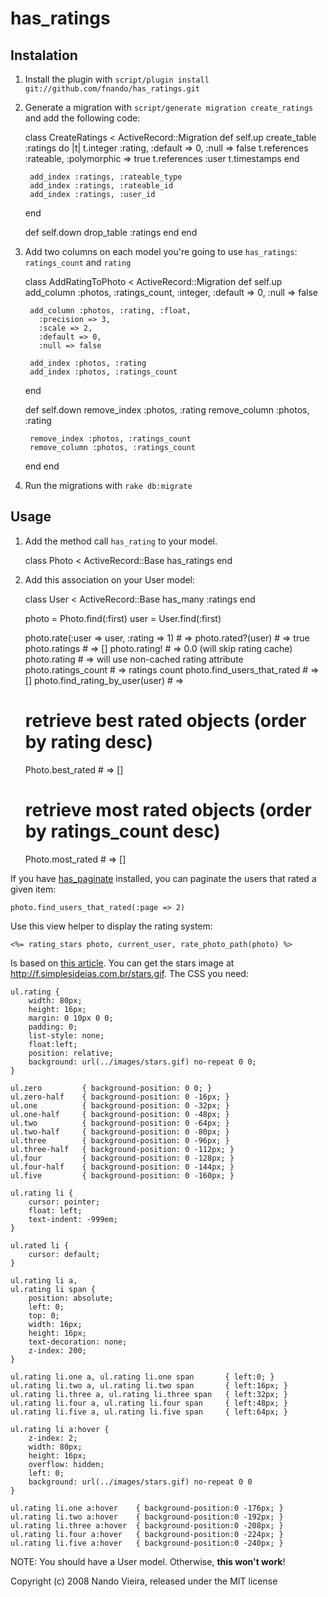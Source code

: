 has_ratings
===========

Instalation
-----------

1) Install the plugin with `script/plugin install git://github.com/fnando/has_ratings.git`

2) Generate a migration with `script/generate migration create_ratings` and add the following code:

	class CreateRatings < ActiveRecord::Migration
	  def self.up
	    create_table :ratings do |t|
	      t.integer :rating, :default => 0, :null => false
	      t.references :rateable, :polymorphic => true
	      t.references :user
	      t.timestamps
	    end
    
	    add_index :ratings, :rateable_type
	    add_index :ratings, :rateable_id
	    add_index :ratings, :user_id
	  end

	  def self.down
	    drop_table :ratings
	  end
	end

3) Add two columns on each model you're going to use `has_ratings`: `ratings_count` and `rating`

	class AddRatingToPhoto < ActiveRecord::Migration
	  def self.up
        add_column :photos, :ratings_count, :integer,
		  :default => 0, :null => false
	
	    add_column :photos, :rating, :float,
		  :precision => 3, 
		  :scale => 2,
		  :default => 0,
		  :null => false

	    add_index :photos, :rating
	    add_index :photos, :ratings_count
	  end

	  def self.down
	    remove_index :photos, :rating
	    remove_column :photos, :rating
	
		remove_index :photos, :ratings_count
	    remove_column :photos, :ratings_count
	  end
	end

4) Run the migrations with `rake db:migrate`

Usage
-----

1) Add the method call `has_rating` to your model.

	class Photo < ActiveRecord::Base
	  has_ratings
	end

2) Add this association on your User model:

	class User < ActiveRecord::Base
	  has_many :ratings
	end

	photo = Photo.find(:first)
	user = User.find(:first)

	photo.rate(:user => user, :rating => 1) # => <rating>
	photo.rated?(user) # => true
	photo.ratings # => [<rating>]
	photo.rating! # => 0.0 (will skip rating cache)
	photo.rating # => will use non-cached rating attribute
	photo.ratings_count # => ratings count
	photo.find_users_that_rated # => []
	photo.find_rating_by_user(user) # => <rating>
	
	# retrieve best rated objects (order by rating desc)
	Photo.best_rated # => [<photo>]
	
	# retrieve most rated objects (order by ratings_count desc)
	Photo.most_rated # => [<photo>]

If you have [has_paginate](http://github.com/fnando/has_paginate) installed, 
you can paginate the users that rated a given item:

	photo.find_users_that_rated(:page => 2)

Use this view helper to display the rating system:

	<%= rating_stars photo, current_user, rate_photo_path(photo) %>

Is based on [this article](http://www.thebroth.com/blog/119). You can get the
stars image at <http://f.simplesideias.com.br/stars.gif>. The CSS you need:

	ul.rating {
		width: 80px;
		height: 16px;
		margin: 0 10px 0 0;
		padding: 0;
		list-style: none;
		float:left;
		position: relative;
		background: url(../images/stars.gif) no-repeat 0 0;
	}

	ul.zero			{ background-position: 0 0; }
	ul.zero-half	{ background-position: 0 -16px; }
	ul.one			{ background-position: 0 -32px; }
	ul.one-half		{ background-position: 0 -48px; }
	ul.two			{ background-position: 0 -64px; }
	ul.two-half		{ background-position: 0 -80px; }
	ul.three		{ background-position: 0 -96px; }
	ul.three-half	{ background-position: 0 -112px; }
	ul.four			{ background-position: 0 -128px; }
	ul.four-half	{ background-position: 0 -144px; }
	ul.five			{ background-position: 0 -160px; }

	ul.rating li {
		cursor: pointer;
		float: left;
		text-indent: -999em;
	}

	ul.rated li {
		cursor: default;
	}

	ul.rating li a,
	ul.rating li span {
		position: absolute;
		left: 0;
		top: 0;
		width: 16px;
		height: 16px;
		text-decoration: none;
		z-index: 200;
	}

	ul.rating li.one a, ul.rating li.one span 		{ left:0; }
	ul.rating li.two a, ul.rating li.two span 		{ left:16px; }
	ul.rating li.three a, ul.rating li.three span 	{ left:32px; }
	ul.rating li.four a, ul.rating li.four span 	{ left:48px; }
	ul.rating li.five a, ul.rating li.five span 	{ left:64px; }

	ul.rating li a:hover {
		z-index: 2;
		width: 80px;
		height: 16px;
		overflow: hidden;
		left: 0;
		background: url(../images/stars.gif) no-repeat 0 0
	}

	ul.rating li.one a:hover	{ background-position:0 -176px; }
	ul.rating li.two a:hover	{ background-position:0 -192px; }
	ul.rating li.three a:hover	{ background-position:0 -208px; }
	ul.rating li.four a:hover	{ background-position:0 -224px; }
	ul.rating li.five a:hover	{ background-position:0 -240px; }

NOTE: You should have a User model. Otherwise, **this won't work**!

Copyright (c) 2008 Nando Vieira, released under the MIT license
